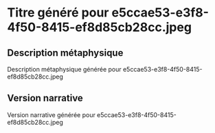 # Titre généré pour e5ccae53-e3f8-4f50-8415-ef8d85cb28cc.jpeg

## Description métaphysique
Description métaphysique générée pour e5ccae53-e3f8-4f50-8415-ef8d85cb28cc.jpeg

## Version narrative
Version narrative générée pour e5ccae53-e3f8-4f50-8415-ef8d85cb28cc.jpeg
